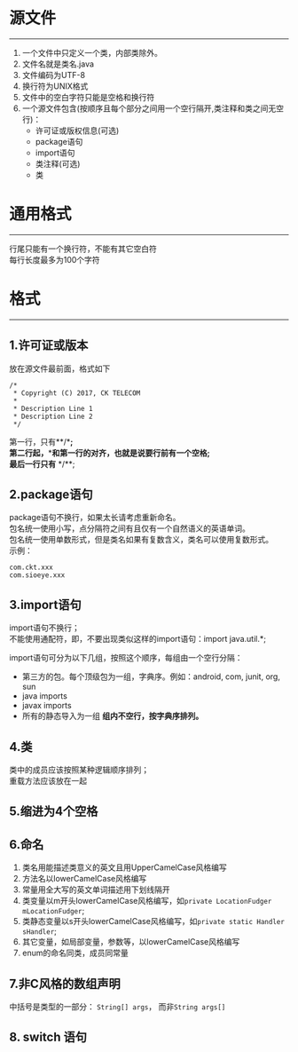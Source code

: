 # 源文件

---

1. 一个文件中只定义一个类，内部类除外。
2. 文件名就是类名.java
3. 文件编码为UTF-8
4. 换行符为UNIX格式
5. 文件中的空白字符只能是空格和换行符
6. 一个源文件包含\(按顺序且每个部分之间用一个空行隔开,类注释和类之间无空行\)：
   * 许可证或版权信息\(可选\)
   * package语句
   * import语句
   * 类注释\(可选\)
   * 类  

# 通用格式

---

行尾只能有一个换行符，不能有其它空白符  
每行长度最多为100个字符

# 格式

---

## 1.许可证或版本

放在源文件最前面，格式如下

```
/*
 * Copyright (C) 2017, CK TELECOM
 * 
 * Description Line 1
 * Description Line 2
 */
```

第一行，只有**/\***;  
第二行起，**\***和第一行的对齐，也就是说要行前有一个空格;  
最后一行只有** \*/**;

## 2.package语句

package语句不换行，如果太长请考虑重新命名。  
包名统一使用小写，点分隔符之间有且仅有一个自然语义的英语单词。  
包名统一使用单数形式，但是类名如果有复数含义，类名可以使用复数形式。  
示例：

```
com.ckt.xxx
com.sioeye.xxx
```

## 3.import语句

import语句不换行；  
不能使用通配符，即，不要出现类似这样的import语句：import java.util.\*;

import语句可分为以下几组，按照这个顺序，每组由一个空行分隔：

* 第三方的包。每个顶级包为一组，字典序。例如：android, com, junit, org, sun
* java imports
* javax imports
* 所有的静态导入为一组
  **组内不空行，按字典序排列。**

## 4.类

类中的成员应该按照某种逻辑顺序排列；  
重载方法应该放在一起

## 5.缩进为4个空格

## 6.命名

1. 类名用能描述类意义的英文且用UpperCamelCase风格编写
2. 方法名以lowerCamelCase风格编写
3. 常量用全大写的英文单词描述用下划线隔开
4. 类变量以m开头lowerCamelCase风格编写，如`private LocationFudger mLocationFudger`;
5. 类静态变量以s开头lowerCamelCase风格编写，如`private static Handler sHandler`;
6. 其它变量，如局部变量，参数等，以lowerCamelCase风格编写
7. enum的命名同类，成员同常量

## 7.非C风格的数组声明

中括号是类型的一部分：
`String[] args`， 而非`String args[]`
## 8. switch 语句




